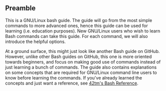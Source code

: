 Preamble
--------

This is a GNU/Linux bash guide. The guide will go from the most simple commands
to more advanced ones, hence this guide can be used for learning (i.e. education
purposes). New GNU/Linux users who wish to learn Bash commands can take this
guide. For each command, we will also introduce the helpful options.

At a ground surface, this might just look like another Bash guide on GitHub.
However, unlike other Bash guides on GitHub, this one is more oriented towards
beginners, and focus on making good use of commands instead of just learning
a bunch of commands. The guide also contains explanations on some concepts
that are required for GNU/Linux command line users to know before learning the
commands. If you've already learned the concepts and just want a reference, see
[42tm's Bash Reference](http://github.com/42tm/bash-ref).
